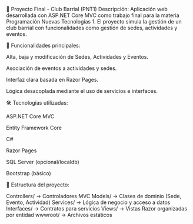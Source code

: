 📌 Proyecto Final - Club Barrial (PNT1)
Descripción:
Aplicación web desarrollada con ASP.NET Core MVC como trabajo final para la materia Programación Nuevas Tecnologías 1. El proyecto simula la gestión de un club barrial con funcionalidades como gestión de sedes, actividades y eventos.

🎯 Funcionalidades principales:

Alta, baja y modificación de Sedes, Actividades y Eventos.

Asociación de eventos a actividades y sedes.

Interfaz clara basada en Razor Pages.

Lógica desacoplada mediante el uso de servicios e interfaces.

🛠 Tecnologías utilizadas:

ASP.NET Core MVC

Entity Framework Core

C#

Razor Pages

SQL Server (opcional/localdb)

Bootstrap (básico)

📁 Estructura del proyecto:

Controllers/      -> Controladores MVC
Models/           -> Clases de dominio (Sede, Evento, Actividad)
Services/         -> Lógica de negocio y acceso a datos
Interfaces/       -> Contratos para servicios
Views/            -> Vistas Razor organizadas por entidad
wwwroot/          -> Archivos estáticos

